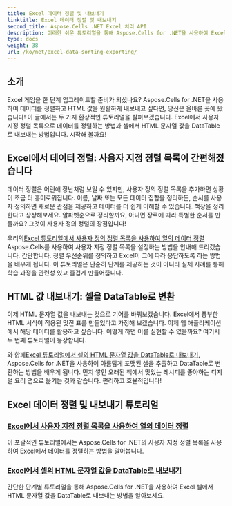 ```yaml
---
title: Excel 데이터 정렬 및 내보내기
linktitle: Excel 데이터 정렬 및 내보내기
second_title: Aspose.Cells .NET Excel 처리 API
description: 이러한 쉬운 튜토리얼을 통해 Aspose.Cells for .NET을 사용하여 Excel에서 데이터를 정렬하고 HTML 값을 내보내는 방법을 알아보세요.
type: docs
weight: 38
url: /ko/net/excel-data-sorting-exporting/
---
```

## 소개

Excel 게임을 한 단계 업그레이드할 준비가 되셨나요? Aspose.Cells for .NET을 사용하여 데이터를 정렬하고 HTML 값을 원활하게 내보내고 싶다면, 당신은 올바른 곳에 왔습니다! 이 글에서는 두 가지 환상적인 튜토리얼을 살펴보겠습니다. Excel에서 사용자 지정 정렬 목록으로 데이터를 정렬하는 방법과 셀에서 HTML 문자열 값을 DataTable로 내보내는 방법입니다. 시작해 볼까요!

## Excel에서 데이터 정렬: 사용자 지정 정렬 목록이 간편해졌습니다

데이터 정렬은 어린애 장난처럼 보일 수 있지만, 사용자 정의 정렬 목록을 추가하면 상황이 조금 더 흥미로워집니다. 이름, 날짜 또는 모든 데이터 집합을 정리하든, 순서를 사용자 정의하면 새로운 관점을 제공하고 데이터를 더 쉽게 이해할 수 있습니다. 책장을 정리한다고 상상해보세요. 알파벳순으로 정리할까요, 아니면 장르에 따라 특별한 순서를 만들까요? 그것이 사용자 정의 정렬의 장점입니다! 

 우리의[Excel 튜토리얼에서 사용자 정의 정렬 목록을 사용하여 열의 데이터 정렬](./sort-data-in-a-column-with-custom-sort-list-in-excel/)Aspose.Cells를 사용하여 사용자 지정 정렬 목록을 설정하는 방법을 안내해 드리겠습니다. 간단합니다. 정렬 우선순위를 정의하고 Excel이 그에 따라 응답하도록 하는 방법을 배우게 됩니다. 이 튜토리얼은 단순히 단계를 제공하는 것이 아니라 실제 사례를 통해 학습 과정을 관련성 있고 즐겁게 만들어줍니다.

## HTML 값 내보내기: 셀을 DataTable로 변환

이제 HTML 문자열 값을 내보내는 것으로 기어를 바꿔보겠습니다. Excel에서 풍부한 HTML 서식이 적용된 멋진 표를 만들었다고 가정해 보겠습니다. 이제 웹 애플리케이션에서 해당 데이터를 활용하고 싶습니다. 어떻게 하면 이를 실현할 수 있을까요? 여기서 두 번째 튜토리얼이 등장합니다. 

 와 함께[Excel 튜토리얼에서 셀의 HTML 문자열 값을 DataTable로 내보내기](./export-html-string-value-of-cells-to-datatable-in-excel/), Aspose.Cells for .NET을 사용하여 아름답게 포맷된 셀을 추출하고 DataTable로 변환하는 방법을 배우게 됩니다. 먼지 쌓인 오래된 책에서 맛있는 레시피를 좋아하는 디지털 요리 앱으로 옮기는 것과 같습니다. 편리하고 효율적입니다!

## Excel 데이터 정렬 및 내보내기 튜토리얼
### [Excel에서 사용자 지정 정렬 목록을 사용하여 열의 데이터 정렬](./sort-data-in-a-column-with-custom-sort-list-in-excel/)
이 포괄적인 튜토리얼에서는 Aspose.Cells for .NET의 사용자 지정 정렬 목록을 사용하여 Excel에서 데이터를 정렬하는 방법을 알아봅니다.
### [Excel에서 셀의 HTML 문자열 값을 DataTable로 내보내기](./export-html-string-value-of-cells-to-datatable-in-excel/)
간단한 단계별 튜토리얼을 통해 Aspose.Cells for .NET을 사용하여 Excel 셀에서 HTML 문자열 값을 DataTable로 내보내는 방법을 알아보세요.